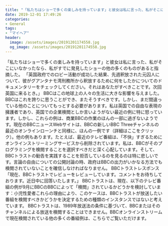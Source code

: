 ```yaml
---
title: "「私たちはショーで多くの楽しみを持っています」と彼女は私に言った、私がそこにいなかったなら、私がすでに発見したショーの他の多くのものがあると指摘した。"
date: 2019-12-01 17:49:26
categories:
- General
tags:
- "マイヘア"
header:
  image: /assets/images/20191201174558.jpg
  og_image: /assets/images/20191201174558.jpg
---
```


「私たちはショーで多くの楽しみを持っています」と彼女は私に言った、私がそこにいなかったなら、私がすでに発見したショーの他の多くのものがあると指摘した。 「英国政府でのロビー活動が成功した結果、先週釈放された元囚人について、彼がグアンタナモ湾刑務所から釈放するために何をしたかについてのドキュメンタリーをチェックしてください。それはあなたがすべきことです。次回英国に来るとき。」 BBCはこの地球上の人々の生活に大きな影響を与えました。 BBCはこれを誇りに思うことができ、またそうすべきです。しかし、まだ間違っている他のことについてもっとする必要があります。私は英国での自由な表現の擁護者であり、英国での企業検閲としか言いようがない最近の例に特に怒っています。しかし、これらの例は、商業BBCの作業のほんの一部に過ぎないようです。現在のBBCニュースWebサイトは、BBCの新しいBBC Threeチャンネルの最近のオンラインローンチと同様に、ほんの一例です（詳細はここをクリック）。他の例もあります。たとえば、最近のテレビ番組は、「不快」すぎるためにオンラインストリーミングサービスから削除されています。私は、BBCがそのプログラミングを検閲することを選択すべきだと深く心配しています。そして、BBCトラストの勧告を実践することを拒否しているのを見るのは特に悲しいです。言論の自由についての公開討論の時、政府はBBCの出力がいかなる方法でも検閲されていないことを確信しなければなりません。 BBCトラストレスポンス「現在、BBCトラストでレビューをレビューしています。コメントをお待ちしております。近日中に回答いたします。」 BBCトラストは、現在、以下のテレビ番組の例が9月にBBCのBBCによって「検閲」されているかどうかを検討しています：小児性愛者これらの理由により、このケースは、BBCトラストが放送したい番組を検閲すべきかどうかを決定するための種類のインスタンスではないと考えています。 BBCトラストは、1989年放送法の条件に基づいて、BBCまたはそのチャンネルによる放送を検閲することはできません。BBCオンラインストリームで現在検閲されている他の多くの番組例は、こちらでご覧いただけます。
